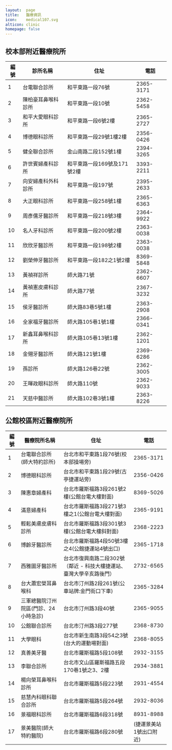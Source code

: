 ```yaml
---
layout:  page
title:   醫療資訊
icon:    medical107.svg
alticon: clinic
homepage: false
---
```

## 校本部附近醫療院所

編號 | 診所名稱                       | 住址                               | 電話
----|--------                       | ----                               |-----
1   | 台電聯合診所                    | 和平東路一段76號                     | 2365-3171
2   | 陳柏豪耳鼻喉科診所               | 和平東路一段10號                     | 2362-5458
3   | 和平大愛眼科診所                 | 和平東路一段6號2樓                   | 2365-2727
4   | 博德眼科診所                    | 和平東路一段29號1樓2樓                | 2356-0426
5   | 健全聯合診所 | 金山南路二段152號1樓 | 2394-3265
6 | 許世賓婦產科診所|和平東路一段169號及171號2樓|3393-2211
7|向安婦產科外科診所|和平東路一段197號|2395-2633
8|大正眼科診所|和平東路一段258號1樓|2365-6363
9|周彥儒牙醫診所|和平東路一段218號3樓|2364-9922
10|名人牙科診所|和平東路一段200號2樓|2363-0038
11|欣欣牙醫診所|和平東路一段198號2樓|2363-0038
12|劉榮伸牙醫診所|和平東路一段182之1號2樓|8369-5848
13|黃禎祥診所|師大路71號|2362-6607
14|黃禎憲皮膚科診所|師大路77號|2367-3232
15|侯牙醫診所|師大路83巷5號1樓|2363-2908
16|全家福牙醫診所|師大路105巷1號1樓|2366-0341
17|新鑫耳鼻喉科診所|師大路105巷13號1樓|2362-1201
18|金翎牙醫診所|師大路121號1樓|2369-6286
19|孫診所|師大路126巷22號|2362-3005
20|王暉政眼科診所|師大路110號|2362-9033
21|天慈中醫診所|師大路102巷3號1樓|2363-8226

## 公館校區附近醫療院所

編號 | 醫療院所名稱              | 住址  |  電話
----|-------------------------|------|-------
1 | 台電聯合診所(師大特約診所) | 台北市和平東路1段76號(校本部操場旁) | 2365-3171
2  | 博德眼科診所 | 台北市和平東路1段29號(古亭捷運站旁) | 2356-0426
3|陳惠章婦產科|台北市羅斯福路3段261號2樓(公館台電大樓對面)|8369-5026
4|滿意婦產科|台北市羅斯福路3段271號3樓之1(公館台電大樓對面)|2365-9191
5|輕鬆美膚皮膚科診所|台北市羅斯福路3段301號3樓(公館台電大樓斜對面)|2368-2223
6|博齡牙醫診所|台北市羅斯福路4段50號3樓之4(公館捷運站4號出口)|2365-1718
7|西雅圖牙醫診所|台北市復興南路二段302號（鄰近 - 科技大樓捷運站、臺灣大學辛亥路後門）|2732-6565
8|台大蕭宏榮耳鼻喉科|台北市汀州路2段261號(公車站牌:金門街口下車)|2365-3284
9|三軍總醫院汀州院區(門診、24小時急診)|台北市汀州路3段40號|2365-9055
10|公館聯合診所|台北市汀州路3段277號|2368-8730
11|大學眼科|台北市新生南路3段54之3號(台大的運動場對面)|2368-8055
12|真善美牙醫|台北市羅斯福路5段108號|2932-3155
13|李聯合診所|台北市文山區羅斯福路五段170巷1號之3、2樓|2934-3881
14|楊向榮耳鼻喉科診所|台北市羅斯福路5段223號|2931-4554
15|慈慧內科眼科聯合診所|台北市羅斯福路5段264號|2932-8036
16|景福眼科診所|台北市羅斯福路6段318號|8931-8988
17|景美醫院(師大特約醫院)|台北市羅斯福路6段280號|(捷運景美站1號出口附近)|2933-1010
